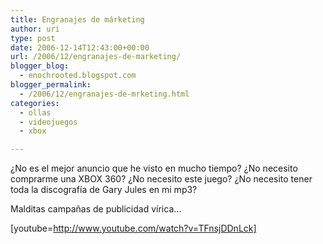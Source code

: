 ```yaml
---
title: Engranajes de márketing
author: uri
type: post
date: 2006-12-14T12:43:00+00:00
url: /2006/12/engranajes-de-marketing/
blogger_blog:
  - enochrooted.blogspot.com
blogger_permalink:
  - /2006/12/engranajes-de-mrketing.html
categories:
  - ollas
  - videojuegos
  - xbox

---
```

¿No es el mejor anuncio que he visto en mucho tiempo? ¿No necesito comprarme una XBOX 360? ¿No necesito este juego? ¿No necesito tener toda la discografía de Gary Jules en mi mp3? 

Malditas campañas de publicidad vírica&#8230;

[youtube=http://www.youtube.com/watch?v=TFnsjDDnLck]